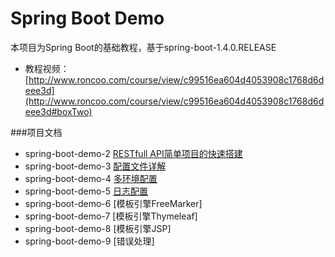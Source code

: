 # Spring Boot Demo

本项目为Spring Boot的基础教程，基于spring-boot-1.4.0.RELEASE

- 教程视频：[http://www.roncoo.com/course/view/c99516ea604d4053908c1768d6deee3d](http://www.roncoo.com/course/view/c99516ea604d4053908c1768d6deee3d#boxTwo)

###项目文档
- spring-boot-demo-2 [RESTfull API简单项目的快速搭建](http://www.roncoo.com/article/detail/124977)
- spring-boot-demo-3 [配置文件详解](http://www.roncoo.com/article/detail/125078)
- spring-boot-demo-4 [多环境配置](http://www.roncoo.com/article/detail/125082)
- spring-boot-demo-5 [日志配置](http://www.roncoo.com/article/detail/125333)
- spring-boot-demo-6 [模板引擎FreeMarker]
- spring-boot-demo-7 [模板引擎Thymeleaf]
- spring-boot-demo-8 [模板引擎JSP]
- spring-boot-demo-9 [错误处理]
